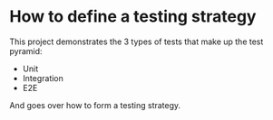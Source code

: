 # How to define a testing strategy

This project demonstrates the 3 types of tests that make up the test pyramid:
- Unit
- Integration
- E2E

And goes over how to form a testing strategy.
